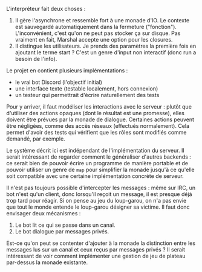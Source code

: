L'interpréteur fait deux choses :
1. Il gère l'asynchrone et ressemble fort à une monade d'IO.
   Le contexte est sauvegardé automatiquement dans la fermeture ("fonction").
   L'inconvénient, c'est qu'on ne peut pas stocker ça sur disque.
     Pas vraiment en fait, Marshal accepte une option pour les closures.
2. Il distingue les utilisateurs.
   Je prends des paramètres la première fois en ajoutant le terme start ?
   C'est un genre d'input non interactif (donc run a besoin de l'info).

Le projet en contient plusieurs implémentations :
- le vrai bot Discord (l'objectif initial)
- une interface texte (testable localement, hors connexion)
- un testeur qui permettrait d'écrire naturellement des tests

Pour y arriver, il faut modéliser les interactions avec le serveur : plutôt que
d'utiliser des actions opaques (dont le résultat est une promesse), elles
doivent être prévues par la monade de dialogue. Certaines actions peuvent être
négligées, comme des accès réseaux (effectués normalement). Cela permet d'avoir
des tests qui vérifient que les rôles sont modifiés comme demandé, par exemple.

Le système décrit ici est indépendant de l'implémentation du serveur. Il serait
intéressant de regarder comment le généraliser d'autres backends : ce serait
bien de pouvoir écrire un programme de manière portable et de pouvoir utiliser
un genre de `map` pour simplifier la monade jusqu'à ce qu'elle soit compatible
avec une certaine implémentation concrète de serveur.

Il n'est pas toujours possible d'intercepter les messages : même sur IRC, un
bot n'est qu'un client, donc lorsqu'il reçoit un message, il est presque déjà
trop tard pour réagir. Si on pense au jeu du loup-garou, on n'a pas envie que
tout le monde entende le loup-garou désigner sa victime. Il faut donc envisager
deux mécanismes :
1. Le bot lit ce qui se passe dans un canal.
2. Le bot dialogue par messages privés.

Est-ce qu'on peut se contenter d'ajouter à la monade la distinction entre les
messages lus sur un canal et ceux reçus par messages privés ? Il serait
intéressant de voir comment implémenter une gestion de jeu de plateau
par-dessus la monade existante.

